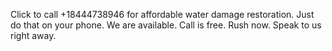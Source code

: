 Click to call +18444738946 for affordable water damage restoration. Just do that on your phone. We are available. Call is free. Rush now. Speak to us right away. 
